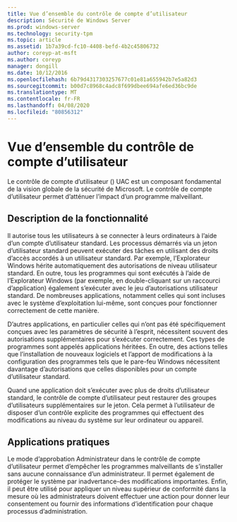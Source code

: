 ```yaml
---
title: Vue d’ensemble du contrôle de compte d’utilisateur
description: Sécurité de Windows Server
ms.prod: windows-server
ms.technology: security-tpm
ms.topic: article
ms.assetid: 1b7a39cd-fc10-4408-befd-4b2c45806732
author: coreyp-at-msft
ms.author: coreyp
manager: dongill
ms.date: 10/12/2016
ms.openlocfilehash: 6b79d4317303257677c01e81a655942b7e5a82d3
ms.sourcegitcommit: b00d7c8968c4adc8f699dbee694afe6ed36bc9de
ms.translationtype: MT
ms.contentlocale: fr-FR
ms.lasthandoff: 04/08/2020
ms.locfileid: "80856312"
---
```

# <a name="user-account-control-overview"></a>Vue d’ensemble du contrôle de compte d’utilisateur
Le contrôle de compte d’utilisateur \(\) UAC est un composant fondamental de la vision globale de la sécurité de Microsoft.  Le contrôle de compte d’utilisateur permet d’atténuer l’impact d’un programme malveillant.

## <a name="feature-description"></a><a name="BKMK_OVER"></a>Description de la fonctionnalité
Il autorise tous les utilisateurs à se connecter à leurs ordinateurs à l’aide d’un compte d’utilisateur standard. Les processus démarrés via un jeton d’utilisateur standard peuvent exécuter des tâches en utilisant des droits d’accès accordés à un utilisateur standard. Par exemple, l’Explorateur Windows hérite automatiquement des autorisations de niveau utilisateur standard. En outre, tous les programmes qui sont exécutés à l’aide de l’Explorateur Windows \(par exemple, en double\-cliquant sur un raccourci d’application\) également s’exécuter avec le jeu d’autorisations utilisateur standard. De nombreuses applications, notamment celles qui sont incluses avec le système d’exploitation lui-même, sont conçues pour fonctionner correctement de cette manière.

D’autres applications, en particulier celles qui n’ont pas été spécifiquement conçues avec les paramètres de sécurité à l’esprit, nécessitent souvent des autorisations supplémentaires pour s’exécuter correctement. Ces types de programmes sont appelés applications héritées. En outre, des actions telles que l’installation de nouveaux logiciels et l’apport de modifications à la configuration des programmes tels que le pare-feu Windows nécessitent davantage d’autorisations que celles disponibles pour un compte d’utilisateur standard.

Quand une application doit s’exécuter avec plus de droits d’utilisateur standard, le contrôle de compte d’utilisateur peut restaurer des groupes d’utilisateurs supplémentaires sur le jeton. Cela permet à l’utilisateur de disposer d’un contrôle explicite des programmes qui effectuent des modifications au niveau du système sur leur ordinateur ou appareil.

## <a name="practical-applications"></a><a name="BKMK_APP"></a>Applications pratiques
Le mode d’approbation Administrateur dans le contrôle de compte d’utilisateur permet d’empêcher les programmes malveillants de s’installer sans aucune connaissance d’un administrateur. Il permet également de protéger le système par inadvertance\-des modifications importantes. Enfin, il peut être utilisé pour appliquer un niveau supérieur de conformité dans la mesure où les administrateurs doivent effectuer une action pour donner leur consentement ou fournir des informations d’identification pour chaque processus d’administration.



